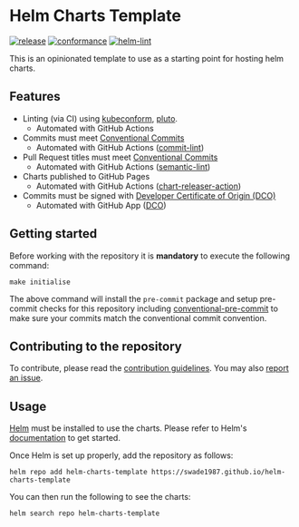# Helm Charts Template

[![release](https://github.com/swade1987/helm-charts-template/actions/workflows/release.yaml/badge.svg)](https://github.com/swade1987/helm-charts-template/actions/workflows/release.yaml)
[![conformance](https://github.com/swade1987/helm-charts-template/actions/workflows/conformance.yaml/badge.svg)](https://github.com/swade1987/helm-charts-template/actions/workflows/conformance.yaml)
[![helm-lint](https://github.com/swade1987/helm-charts-template/actions/workflows/helm-lint.yml/badge.svg)](https://github.com/swade1987/helm-charts-template/actions/workflows/helm-lint.yml)

This is an opinionated template to use as a starting point for hosting helm charts.

## Features
- Linting (via CI) using [kubeconform](https://github.com/yannh/kubeconform), [pluto](https://github.com/FairwindsOps/pluto).
    - Automated with GitHub Actions
- Commits must meet [Conventional Commits](https://www.conventionalcommits.org/en/v1.0.0/)
    - Automated with GitHub Actions ([commit-lint](https://github.com/conventional-changelog/commitlint/#what-is-commitlint))
- Pull Request titles must meet [Conventional Commits](https://www.conventionalcommits.org/en/v1.0.0/)
    - Automated with GitHub Actions ([semantic-lint](https://github.com/amannn/action-semantic-pull-request))
- Charts published to GitHub Pages
  - Automated with GitHub Actions ([chart-releaser-action](https://github.com/helm/chart-releaser-action))
- Commits must be signed with [Developer Certificate of Origin (DCO)](https://developercertificate.org/)
    - Automated with GitHub App ([DCO](https://github.com/apps/dco))

## Getting started

Before working with the repository it is **mandatory** to execute the following command:

```
make initialise
```

The above command will install the `pre-commit` package and setup pre-commit checks for this repository including [conventional-pre-commit](https://github.com/compilerla/conventional-pre-commit) to make sure your commits match the conventional commit convention.

## Contributing to the repository

To contribute, please read the [contribution guidelines](CONTRIBUTING.md). You may also [report an issue](https://github.com/swade1987/helm-charts-template/issues/new/choose).

## Usage

[Helm](https://helm.sh) must be installed to use the charts.
Please refer to Helm's [documentation](https://helm.sh/docs/) to get started.

Once Helm is set up properly, add the repository as follows:

```console
helm repo add helm-charts-template https://swade1987.github.io/helm-charts-template
```

You can then run the following to see the charts:

```console
helm search repo helm-charts-template
```
